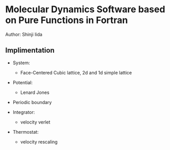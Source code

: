 # Molecular Dynamics Software based on Pure Functions in Fortran
Author: Shinji Iida

## Implimentation
* System: 
    - Face-Centered Cubic lattice, 2d and 1d simple lattice

* Potential:
    - Lenard Jones

* Periodic boundary

* Integrator:
    - velocity verlet

* Thermostat:
    - velocity rescaling 

